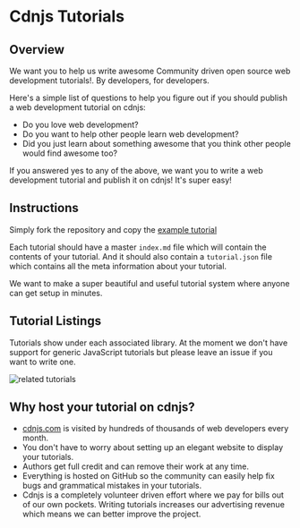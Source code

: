 # Cdnjs Tutorials

## Overview

We want you to help us write awesome Community driven open source web development tutorials!. By developers, for developers.

Here's a simple list of questions to help you figure out if you should publish a web development tutorial on cdnjs:

* Do you love web development?
* Do you want to help other people learn web development?
* Did you just learn about something awesome that you think other people would find awesome too?

If you answered yes to any of the above, we want you to write a web development tutorial and publish it on cdnjs! It's super easy!

## Instructions

Simply fork the repository and copy the [example tutorial](https://github.com/cdnjs/tutorials/tree/master/backbone.js/organizing-backbone-using-modules)

Each tutorial should have a master `index.md` file which will contain the contents of your tutorial. And it should also contain a `tutorial.json` file which contains all the meta information about your tutorial.

We want to make a super beautiful and useful tutorial system where anyone can get setup in minutes.

## Tutorial Listings

Tutorials show under each associated library. At the moment we don't have support for generic JavaScript tutorials but please leave an issue if you want to write one.

![related tutorials](http://i.imgur.com/mDOePCw.png)

## Why host your tutorial on cdnjs?

* [cdnjs.com](https://cdnjs.com) is visited by hundreds of thousands of web developers every month.
* You don't have to worry about setting up an elegant website to display your tutorials.
* Authors get full credit and can remove their work at any time.
* Everything is hosted on GitHub so the community can easily help fix bugs and grammatical mistakes in your tutorials.
* Cdnjs is a completely volunteer driven effort where we pay for bills out of our own pockets. Writing tutorials increases our advertising revenue which means we can better improve the project.
